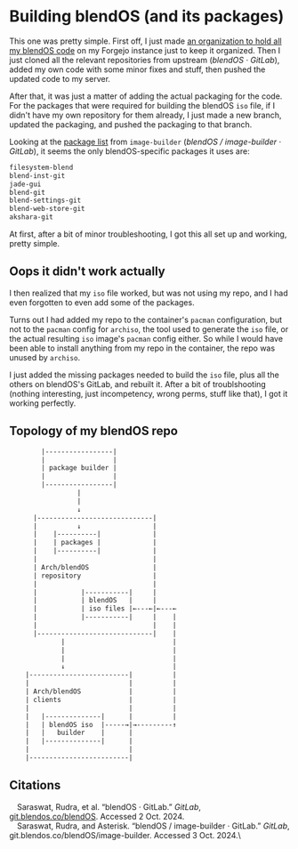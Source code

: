 # Building blendOS (and its packages)

This one was pretty simple. First off, I just made [an organization to hold all my blendOS code](https://git.askiiart.net/askiiart-blendos) on my Forgejo instance just to keep it organized. Then I just cloned all the relevant repositories from upstream (*blendOS · GitLab*), added my own code with some minor fixes and stuff, then pushed the updated code to my server.

After that, it was just a matter of adding the actual packaging for the code. For the packages that were required for building the blendOS `iso` file, if I didn't have my own repository for them already, I just made a new branch, updated the packaging, and pushed the packaging to that branch.

Looking at the [package list](https://git.blendos.co/blendOS/image-builder/-/blob/main/packages.x86_64?ref_type=heads) from `image-builder` (*blendOS / image-builder · GitLab*), it seems the only blendOS-specific packages it uses are:

```txt
filesystem-blend
blend-inst-git
jade-gui
blend-git
blend-settings-git
blend-web-store-git
akshara-git
```

At first, after a bit of minor troubleshooting, I got this all set up and working, pretty simple.

## Oops it didn't work actually

I then realized that my `iso` file worked, but was not using my repo, and I had even forgotten to even add some of the packages.

Turns out I had added my repo to the container's `pacman` configuration, but not to the `pacman` config for `archiso`, the tool used to generate the `iso` file, or the actual resulting `iso` image's `pacman` config either. So while I would have been able to install anything from my repo in the container, the repo was unused by `archiso`.

I just added the missing packages needed to build the `iso` file, plus all the others on blendOS's GitLab, and rebuilt it. After a bit of troublshooting (nothing interesting, just incompetency, wrong perms, stuff like that), I got it working perfectly.

## Topology of my blendOS repo

```txt
        |-----------------|
        |                 |
        | package builder |
        |                 |
        |-----------------|
                 |
                 |
                 ↓
      |-----------------------------|
      |          ↓                  |
      |    |----------|             |
      |    | packages |             |
      |    |----------|             |
      |                             |
      | Arch/blendOS                |
      | repository                  |
      |                             |
      |           |-----------|     |
      |           | blendOS   |     |
      |           | iso files |←---←|←---←
      |           |-----------|     |    |
      |                             |    |
      |-----------------------------|    |
             |                           |
             |                           |
             |                           |
             ↓                           |
    |-------------------------|          |
    |                         |          |
    | Arch/blendOS            |          |
    | clients                 |          |
    |                         |          |
    |   |--------------|      |          |
    |   | blendOS iso  |-----→|→---------↑
    |   |   builder    |      |
    |   |--------------|      |
    |                         |
    |-------------------------|
```

## Citations

&emsp;Saraswat, Rudra, et al. “blendOS · GitLab.” *GitLab*, [git.blendos.co/blendOS](https://git.blendos.co/blendOS). Accessed 2 Oct. 2024.\
&emsp;Saraswat, Rudra, and Asterisk. “blendOS / image-builder · GitLab.” *GitLab*, git.blendos.co/blendOS/image-builder. Accessed 3 Oct. 2024.\
